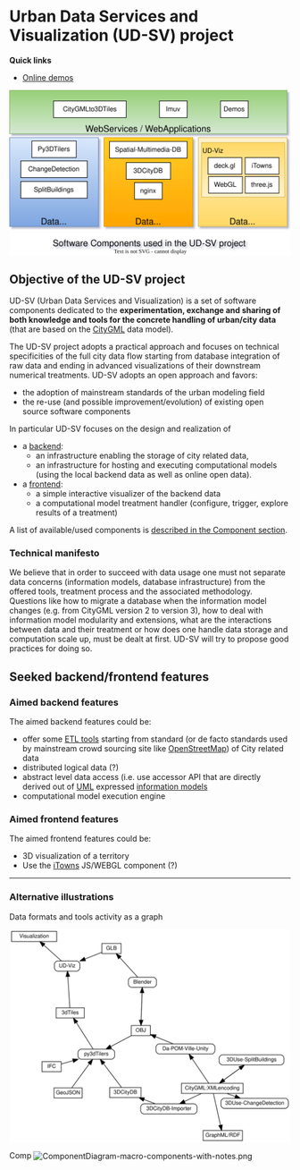 # Urban Data Services and Visualization (UD-SV) project

<a name="top"></a>
**Quick links**

* [Online demos](https://projet.liris.cnrs.fr/vcity/demos/)

<object data="SoftwareComponents/Diagrams/ComponentSortedByCategories.svg" type="image/svg+xml" width="600"></object>


<img src="SoftwareComponents/Diagrams/ComponentSortedByCategories.svg"
     align=center
     alt="Components sorted by categories"
     width="600"
     border="0">

## Objective of the UD-SV project

UD-SV (Urban Data Services and Visualization) is a set of software components
dedicated to the **experimentation, exchange and sharing of both knowledge
and tools for the concrete handling of urban/city data** (that are based on
the [CityGML](https://en.wikipedia.org/wiki/CityGML) data model).

The UD-SV project adopts a practical approach and focuses on technical
specificities of the full city data flow starting from database integration
of raw data and ending in advanced visualizations of their downstream numerical
treatments. UD-SV adopts an open approach and favors:

* the adoption of mainstream standards of the urban modeling field
* the re-use (and possible improvement/evolution) of existing open source software components

In particular UD-SV focuses on the design and realization of

* a [backend](#aimed-backend-features):
  * an infrastructure enabling the storage of city related data,
  * an infrastructure for hosting and executing computational models (using the local backend data as well as online open data).  
* a [frontend](#aimed-frontend-features):
  * a simple interactive visualizer of the backend data
  * a computational model treatment handler (configure, trigger, explore results of a treatment)

A list of available/used components is [described in the Component section](https://github.com/VCityTeam/UD-SV/blob/master/SoftwareComponents/Readme.md).

### Technical manifesto

We believe that in order to succeed with data usage one must not separate data concerns (information models, database infrastructure) from the offered tools, treatment process and the associated methodology. Questions like how to migrate a database when the information model changes (e.g. from CityGML version 2 to version 3), how to deal with information model modularity and extensions, what are the interactions between data and their treatment or how does one handle data storage and computation scale up, must be dealt at first. UD-SV will try to propose good practices for doing so.

## Seeked backend/frontend features

### Aimed backend features

The aimed backend features could be:

* offer some [ETL tools](https://en.wikipedia.org/wiki/Extract,_transform,_load) starting from standard (or de facto standards used by mainstream crowd sourcing site like [OpenStreetMap](https://en.wikipedia.org/wiki/OpenStreetMap)) of City related data
* distributed logical data (?)
* abstract level data access (i.e. use accessor API that are directly derived out of [UML](https://en.wikipedia.org/wiki/Unified_Modeling_Language) expressed [information models](https://en.wikipedia.org/wiki/Information_model)  
* computational model execution engine

### Aimed frontend features

 The aimed frontend features could be:

* 3D visualization of a territory
* Use the [iTowns](http://www.itowns-project.org/) JS/WEBGL component (?)

---

### Alternative illustrations

Data formats and tools activity as a graph

<img src="Tools/Diagrams/ToolsFormatsFlowGraph/Tools_Formats_bipartite_graph_UML_activity_like.svg"
     align=center
     alt="ComponentDiagram-macro-components-with-notes.png"
     width="600"
     border="0">

Comp
<img src="SoftwareComponents/Diagrams/ComponentDiagram-macro-components-with-notes.png"
     align=center
     alt="ComponentDiagram-macro-components-with-notes.png"
     width="600"
     border="0">
